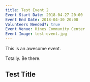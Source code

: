 ```yaml
---
title: Test Event 2
Event Start Date: 2018-04-27 20:00
Event End Date: 2018-04-30 20:00
Volunteers Needed?: true
Event Venue: Hines Community Center
Event Image: test-event.jpg
---
```


This is an awesome event.

Totally. Be there.

## Test Title
